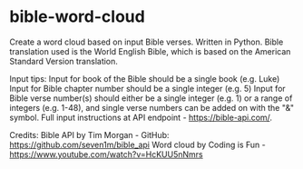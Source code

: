 # bible-word-cloud
Create a word cloud based on input Bible verses. Written in Python. Bible translation used is the World English Bible, which is based on the American Standard Version translation.

Input tips:
Input for book of the Bible should be a single book (e.g. Luke)
Input for Bible chapter number should be a single integer (e.g. 5)
Input for Bible verse number(s) should either be a single integer (e.g. 1) or a range of integers (e.g. 1-48), and single verse numbers can be added on with the "&" symbol.
Full input instructions at API endpoint - https://bible-api.com/.

Credits:
Bible API by Tim Morgan - GitHub: https://github.com/seven1m/bible_api
Word cloud by Coding is Fun - https://www.youtube.com/watch?v=HcKUU5nNmrs
